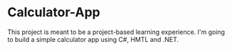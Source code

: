 # Calculator-App
This project is meant to be a project-based learning experience. I'm going to build a simple calculator app using C#, HMTL and .NET. 
